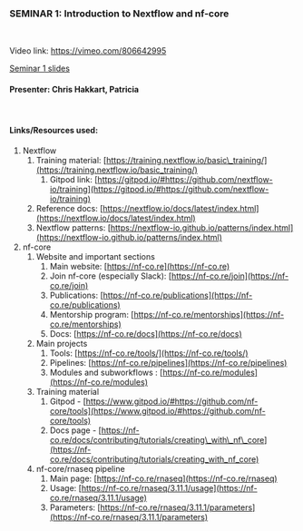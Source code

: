 ### SEMINAR 1: Introduction to Nextflow and nf-core

  <br>

Video link: https://vimeo.com/806642995

[Seminar 1 slides](./_slides/01_Seminar.pdf)

#### **Presenter: Chris Hakkart, Patricia**

<br>

#### **Links/Resources used:**

1. Nextflow
    1. Training material: [https://training.nextflow.io/basic\_training/](https://training.nextflow.io/basic_training/)
        1. Gitpod link: [https://gitpod.io/#https://github.com/nextflow-io/training](https://gitpod.io/#https://github.com/nextflow-io/training)
    2. Reference docs: [https://nextflow.io/docs/latest/index.html](https://nextflow.io/docs/latest/index.html)
    3. Nextflow patterns: [https://nextflow-io.github.io/patterns/index.html](https://nextflow-io.github.io/patterns/index.html)
2. nf-core
    1. Website and important sections
        1. Main website: [https://nf-co.re](https://nf-co.re)
        2. Join nf-core (especially Slack): [https://nf-co.re/join](https://nf-co.re/join)
        3. Publications: [https://nf-co.re/publications](https://nf-co.re/publications)
        4. Mentorship program: [https://nf-co.re/mentorships](https://nf-co.re/mentorships)
        5. Docs: [https://nf-co.re/docs](https://nf-co.re/docs)
    2. Main projects
        1. Tools: [https://nf-co.re/tools/](https://nf-co.re/tools/)
        2. Pipelines: [https://nf-co.re/pipelines](https://nf-co.re/pipelines)
        3. Modules and subworkflows : [https://nf-co.re/modules](https://nf-co.re/modules)
    3. Training material
        1. Gitpod - [https://www.gitpod.io/#https://github.com/nf-core/tools](https://www.gitpod.io/#https://github.com/nf-core/tools)
        2. Docs page - [https://nf-co.re/docs/contributing/tutorials/creating\_with\_nf\_core](https://nf-co.re/docs/contributing/tutorials/creating_with_nf_core)
    4. nf-core/rnaseq pipeline
        1. Main page: [https://nf-co.re/rnaseq](https://nf-co.re/rnaseq)
        2. Usage: [https://nf-co.re/rnaseq/3.11.1/usage](https://nf-co.re/rnaseq/3.11.1/usage)
        3. Parameters: [https://nf-co.re/rnaseq/3.11.1/parameters](https://nf-co.re/rnaseq/3.11.1/parameters)
